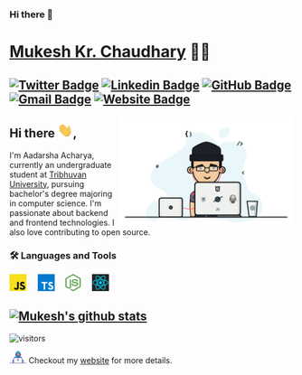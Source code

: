 ### Hi there 👋

<!--
**mukezhz/mukezhz** is a ✨ _special_ ✨ repository because its `README.md` (this file) appears on your GitHub profile.

Here are some ideas to get you started:

- 🔭 I’m currently working on ...
- 🌱 I’m currently learning ...
- 👯 I’m looking to collaborate on ...
- 🤔 I’m looking for help with ...
- 💬 Ask me about ...
- 📫 How to reach me: ...
- 😄 Pronouns: ...
- ⚡ Fun fact: ...
-->



# [Mukesh Kr. Chaudhary](http://mukeshkchaudhary.com.np/) 👨‍💻
[![Twitter Badge](https://img.shields.io/badge/-@aadarshatweets-1ca0f1?style=flat-square&labelColor=1ca0f1&logo=twitter&logoColor=white&link=https://twitter.com/mukezhz)](https://twitter.com/mukezhz) [![Linkedin Badge](https://img.shields.io/badge/-mukezhz-blue?style=flat-square&logo=Linkedin&logoColor=white&link=https://www.linkedin.com/in/mukezhz/)](https://www.linkedin.com/in/mukezhz/)
[![GitHub Badge](https://img.shields.io/badge/-@mukezhz-%23181717?style=flat-square&logo=github)](https://github.com/mukezhz)
[![Gmail Badge](https://img.shields.io/badge/-mukezhz@gmail.com-c14438?style=flat-square&logo=Gmail&logoColor=white&link=mailto:mukezhz@gmail.com)](mailto:mukezhz@gmail.com)
[![Website Badge](https://img.shields.io/website?color=0ab9e6&style=flat-square&up_message=adarshaacharya.com.np&url=http%3A%2F%2Fadarshaacharya.com.np%2F)](http://mukeshkchaudhary.com.np)
---


<p>
 <img align="right" src="https://raw.githubusercontent.com/adarshaacharya/adarshaacharya/master/assets/programmer.gif" width="310px alt="programmergif">
</p>


## Hi there <img src="https://raw.githubusercontent.com/adarshaacharya/adarshaacharya/master/assets/wave.gif" width="27px">,

I'm Aadarsha Acharya, currently an undergraduate student at [Tribhuvan University](http://www.tribhuvan-university.edu.np/), pursuing bachelor's degree majoring in computer science. I'm passionate about backend and frontend technologies. I also love contributing to open source.



### 🛠 Languages and Tools 
  <img height="30" src="https://raw.githubusercontent.com/adarshaacharya/adarshaacharya/master/assets/javascript.svg"> &nbsp; &nbsp;
  <img height="30" src="https://raw.githubusercontent.com/adarshaacharya/adarshaacharya/master/assets/typescript.svg"> &nbsp; &nbsp;
  <img height="30" src="https://raw.githubusercontent.com/adarshaacharya/adarshaacharya/master/assets/nodejs.svg"> &nbsp; &nbsp;
  <img height="30" src="https://raw.githubusercontent.com/adarshaacharya/adarshaacharya/master/assets/react.svg"> &nbsp; &nbsp; 
<br/> 

[![Mukesh's github stats](https://github-readme-stats.vercel.app/api?username=adarshaacharya&show_icons=true&theme=algolia&include_all_commits=true)](https://github.com/anuraghazra/github-readme-stats)
---

![visitors](https://visitor-badge.laobi.icu/badge?page_id=adarshaacharya.adarshaacharya&title=Profile%20views) 

 <img src="https://raw.githubusercontent.com/adarshaacharya/adarshaacharya/master/assets/developer.gif" width="30px"> Checkout my [website](http://mukeshkchaudhary.com.np) for more details. 
